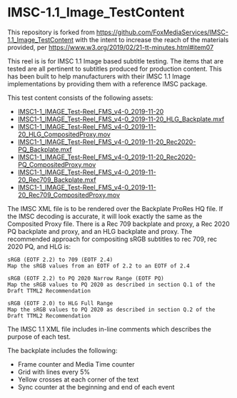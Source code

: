 # IMSC-1.1_Image_TestContent

This repository is forked from https://github.com/FoxMediaServices/IMSC-1.1_Image_TestContent with the intent to increase the reach of the materials provided, per https://www.w3.org/2019/02/21-tt-minutes.html#item07

This reel is is for IMSC 1.1 Image based subtitle testing. The items that are tested are all pertinent to subtitles produced for production content. This has been built to help manufacturers with their IMSC 1.1 Image implementations by providing them with a reference IMSC package.

This test content consists of the following assets:

- [IMSC1-1_IMAGE_Test-Reel_FMS_v4-0_2019-11-20](IMSC1-1_IMAGE_Test-Reel_FMS_v4-0_2019-11-20)
- [IMSC1-1_IMAGE_Test-Reel_FMS_v4-0_2019-11-20_HLG_Backplate.mxf](http://media.w3.org/2020/03/IMSC1-1_IMAGE_Test-Reel_FMS_v4-0_2019-11-20_HLG_Backplate.mxf)
- [IMSC1-1_IMAGE_Test-Reel_FMS_v4-0_2019-11-20_HLG_CompositedProxy.mov](http://media.w3.org/2020/03/IMSC1-1_IMAGE_Test-Reel_FMS_v4-0_2019-11-20_HLG_CompositedProxy.mov)
- [IMSC1-1_IMAGE_Test-Reel_FMS_v4-0_2019-11-20_Rec2020-PQ_Backplate.mxf](http://media.w3.org/2020/03/IMSC1-1_IMAGE_Test-Reel_FMS_v4-0_2019-11-20_Rec709_Backplate.mxf)
- [IMSC1-1_IMAGE_Test-Reel_FMS_v4-0_2019-11-20_Rec2020-PQ_CompositedProxy.mov](http://media.w3.org/2020/03/IMSC1-1_IMAGE_Test-Reel_FMS_v4-0_2019-11-20_Rec709_CompositedProxy.mov)
- [IMSC1-1_IMAGE_Test-Reel_FMS_v4-0_2019-11-20_Rec709_Backplate.mxf](http://media.w3.org/2020/03/IMSC1-1_IMAGE_Test-Reel_FMS_v4-0_2019-11-20_Rec2020-PQ_Backplate.mxf)
- [IMSC1-1_IMAGE_Test-Reel_FMS_v4-0_2019-11-20_Rec709_CompositedProxy.mov](http://media.w3.org/2020/03/IMSC1-1_IMAGE_Test-Reel_FMS_v4-0_2019-11-20_Rec2020-PQ_CompositedProxy.mov)

The IMSC XML file is to be rendered over the Backplate ProRes HQ file. If the IMSC decoding is accurate, it will look exactly the same as the Composited Proxy file. There is a Rec 709 backplate and proxy, a Rec 2020 PQ backplate and proxy, and an HLG backplate and proxy. The recommended approach for compositing sRGB subtitles to rec 709, rec 2020 PQ, and HLG is:

    sRGB (EOTF 2.2) to 709 (EOTF 2.4)
    Map the sRGB values from an EOTF of 2.2 to an EOTF of 2.4

    sRGB (EOTF 2.2) to PQ 2020 Narrow Range (EOTF PQ)
    Map the sRGB values to PQ 2020 as described in section Q.1 of the Draft TTML2 Recommendation

    sRGB (EOTF 2.0) to HLG Full Range
    Map the sRGB values to PQ 2020 as described in section Q.2 of the Draft TTML2 Recommendation

The IMSC 1.1 XML file includes in-line comments which describes the purpose of each test.

The backplate includes the following:

- Frame counter and Media Time counter
- Grid with lines every 5%
- Yellow crosses at each corner of the text
- Sync counter at the beginning and end of each event
